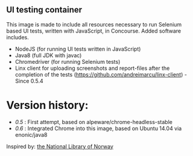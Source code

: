 ## UI testing container

This image is made to include all resources necessary to run Selenium based UI tests, written with JavaScript, in Concourse.  Added software includes.
 * NodeJS (for running UI tests written in JavaScript)
 * Java8 (full JDK with javac)
 * Chromedriver (for running Selenium tests)
 * Linx client for uploading screenshots and report-files after the completion of the tests (https://github.com/andreimarcu/linx-client) - Since 0.5.4

# Version history:
 * *0.5* : First attempt, based on alpeware/chrome-headless-stable
 * *0.6* : Integrated Chrome into this image, based on Ubuntu 14.04 via enonic/java8

Inspired by: [the National Library of Norway](https://github.com/nlnwa/docker-chrome-headless)
